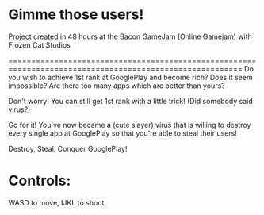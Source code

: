 Gimme those users!
==================

Project created in 48 hours at the Bacon GameJam (Online Gamejam) with Frozen Cat Studios

=========================================================================================================
Do you wish to achieve 1st rank at GooglePlay and become rich? Does it seem impossible?
Are there too many apps which are better than yours?

Don't worry! You can still get 1st rank with a little trick! (Did somebody said virus?)

Go for it! 
You've now became a (cute slayer) virus that is willing to destroy every single app at GooglePlay so
that you're able to steal their users!

Destroy, Steal, Conquer GooglePlay!


Controls: 
=========
WASD to move, IJKL to shoot
